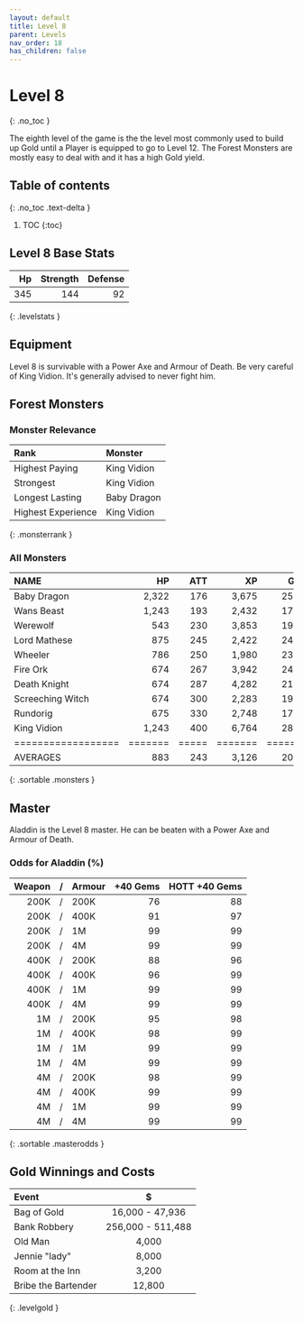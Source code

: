 ```yaml
---
layout: default
title: Level 8
parent: Levels
nav_order: 18
has_children: false
---
```

# Level 8
{: .no_toc }

The eighth level of the game is the the level most commonly used to build up Gold until a Player is equipped to go to Level 12. The Forest Monsters are mostly easy to deal with and it has a high Gold yield.

## Table of contents
{: .no_toc .text-delta }

1. TOC
{:toc}

## Level 8 Base Stats

|  Hp | Strength | Defense |
|----:|---------:|--------:|
| 345 |      144 |      92 |
{: .levelstats }
  
## Equipment

Level 8 is survivable with a Power Axe and Armour of Death. Be very careful of King Vidion. It's generally advised to never fight him.

## Forest Monsters

### Monster Relevance

| Rank               | Monster     |
|:-------------------|:------------|
| Highest Paying     | King Vidion |
| Strongest          | King Vidion |
| Longest Lasting    | Baby Dragon |
| Highest Experience | King Vidion |
{: .monsterrank }
  
### All Monsters

| NAME             |    HP | ATT |    XP |   GOLD | RARE | WEAPON              | 
|:-----------------|------:|----:|------:|-------:|:-----|:--------------------|
| Baby Dragon      | 2,322 | 176 | 3,675 | 25,863 | No   | Dragon Smoke        | 
| Wans Beast       | 1,243 | 193 | 2,432 | 17,141 | No   | Crushing Embrace    | 
| Werewolf         |   543 | 230 | 3,853 | 19,474 | No   | Fangs               | 
| Lord Mathese     |   875 | 245 | 2,422 | 24,935 | No   | Fencing Sword       | 
| Wheeler          |   786 | 250 | 1,980 | 23,433 | Yes  | Annoying Laugh      | 
| Fire Ork         |   674 | 267 | 3,942 | 24,933 | No   | FireBall            | 
| Death Knight     |   674 | 287 | 4,282 | 21,923 | No   | Huge Silver Sword   | 
| Screeching Witch |   674 | 300 | 2,283 | 19,753 | No   | Spell Of Ice        | 
| Rundorig         |   675 | 330 | 2,748 | 17,853 | No   | Poison Claws        | 
| King Vidion      | 1,243 | 400 | 6,764 | 28,575 | No   | Long Sword Of Death | 
|==================|=======|=====|=======|========|======|=====================|
| AVERAGES         |   883 | 243 | 3,126 | 20,353 |      |                     | 
{: .sortable .monsters }
  
## Master

Aladdin is the Level 8 master. He can be beaten with a Power Axe and Armour of Death.

### Odds for Aladdin (%)

| Weapon | / | Armour | +40 Gems | HOTT +40 Gems |
|-------:|:-:|:-------|---------:|--------------:|
|   200K | / | 200K   |       76 |            88 |
|   200K | / | 400K   |       91 |            97 |
|   200K | / | 1M     |       99 |            99 |
|   200K | / | 4M     |       99 |            99 |
|   400K | / | 200K   |       88 |            96 |
|   400K | / | 400K   |       96 |            99 |
|   400K | / | 1M     |       99 |            99 |
|   400K | / | 4M     |       99 |            99 |
|     1M | / | 200K   |       95 |            98 |
|     1M | / | 400K   |       98 |            99 |
|     1M | / | 1M     |       99 |            99 |
|     1M | / | 4M     |       99 |            99 |
|     4M | / | 200K   |       98 |            99 |
|     4M | / | 400K   |       99 |            99 |
|     4M | / | 1M     |       99 |            99 |
|     4M | / | 4M     |       99 |            99 |
{: .sortable .masterodds }
  
## Gold Winnings and Costs

| Event               | $                 |
|:--------------------|:-----------------:|
| Bag of Gold         | 16,000 - 47,936   |
| Bank Robbery        | 256,000 - 511,488 |
| Old Man             | 4,000             |
| Jennie "lady"       | 8,000             |
| Room at the Inn     | 3,200             |
| Bribe the Bartender | 12,800            |
{: .levelgold }
  

